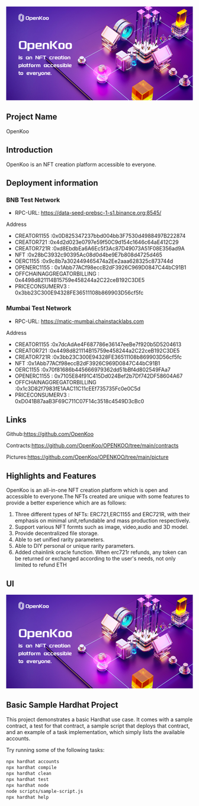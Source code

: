 
![image](https://raw.githubusercontent.com/OpenKoo/OPENKOO/main/picture/PIC.png)

## Project Name

OpenKoo

## Introduction

OpenKoo is an NFT creation platform accessible to everyone.


## Deployment information

### BNB Test Network
  - RPC-URL: https://data-seed-prebsc-1-s1.binance.org:8545/



Address

- CREATOR1155 :0x0D825347237bbd004bb3F7530d4988497B222874
- CREATOR721  :0x4d2d023e0797e59f50C9d154c1646c64aE412C29
- CREATOR721R :0xd8EbdbEa6A6Ec5f3Ac87D49073A51F08E356ad9A
- NFT :0x28bC3932c90395Ac08d0d4be9E7b808d4725d465
- OERC1155 :0x9c8b7a302449465474a2Ee2aaa628325c873744d
- OPENERC1155 : 0x1Abb77ACf98eccB2dF3926C969D0847C44bC91B1
- OFFCHAINAGGREGATORBILLING :  0x4498d821114B15759e458244a2C22ceB192C3DE5
- PRICECONSUMERV3 : 0x3bb23C300E94328FE36511108b869903D56cf5fc

### Mumbai Test Network
  - RPC-URL: https://matic-mumbai.chainstacklabs.com

  Address

- CREATOR1155 :0x7dcAdAe4F687786e36147eeBe7f920b5D5204613
- CREATOR721  :0x4498d821114B15759e458244a2C22ceB192C3DE5
- CREATOR721R :0x3bb23C300E94328FE36511108b869903D56cf5fc
- NFT :0x1Abb77ACf98eccB2dF3926C969D0847C44bC91B1
- OERC1155 :0x70f81686b445666979362dd51bBf4d802549FAa7
- OPENERC1155 : 0x7105E84f91C415Dd024Bef2b7Df742DF58604A67
- OFFCHAINAGGREGATORBILLING :0x1c3D82f7983fE1AAC11C11cEEf735735Fc0e0C5d
- PRICECONSUMERV3 : 0xD041B87aaB3F69C711C07F14c3518c4549D3cBc0

## Links

Github:https://github.com/OpenKoo

Contracts:https://github.com/OpenKoo/OPENKOO/tree/main/contracts

Pictures:https://github.com/OpenKoo/OPENKOO/tree/main/picture


## Highlights and Features

OpenKoo is an all-in-one NFT creation platform which is open and accessible to everyone.The NFTs created are unique with some features to provide a better experience which are as follows:  
1. Three different types of NFTs: ERC721,ERC1155 and ERC721R, with their emphasis on minimal unit,refundable and mass production respectively.  
2. Support various NFT formts such as image, video,audio and 3D model.  
3. Provide decentralized file storage.  
4. Able to set unified rarity parameters.  
5. Able to DIY personal or unique rarity parameters. 
6. Added chainlink oracle function. When erc721r refunds, any token can be returned or exchanged according to the user's needs, not only limited to refund ETH

## UI
![image](https://raw.githubusercontent.com/OpenKoo/OPENKOO/main/picture/PIC.png)

## Basic Sample Hardhat Project

This project demonstrates a basic Hardhat use case. It comes with a sample contract, a test for that contract, a sample script that deploys that contract, and an example of a task implementation, which simply lists the available accounts.

Try running some of the following tasks:

```shell
npx hardhat accounts
npx hardhat compile
npx hardhat clean
npx hardhat test
npx hardhat node
node scripts/sample-script.js
npx hardhat help
```
